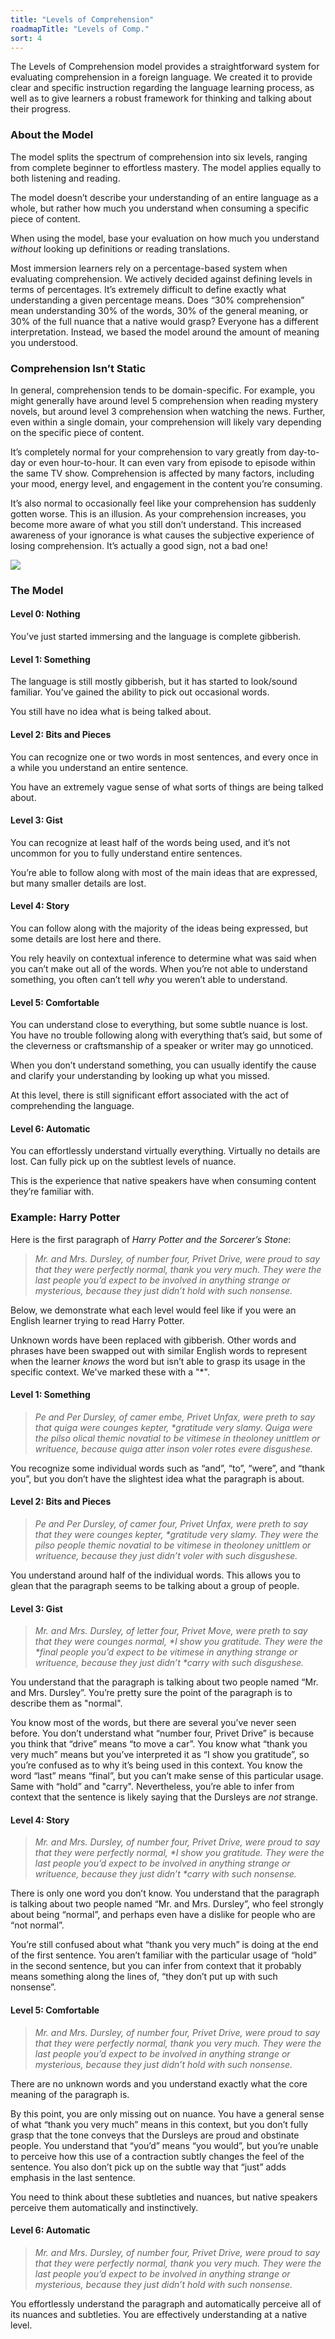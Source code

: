 ```yaml
---
title: "Levels of Comprehension"
roadmapTitle: "Levels of Comp."
sort: 4
---
```


The Levels of Comprehension model provides a straightforward system for evaluating comprehension in a foreign language. We created it to provide clear and specific instruction regarding the language learning process, as well as to give learners a robust framework for thinking and talking about their progress.

### About the Model

The model splits the spectrum of comprehension into six levels, ranging from complete beginner to effortless mastery. The model applies equally to both listening and reading.

The model doesn’t describe your understanding of an entire language as a whole, but rather how much you understand when consuming a specific piece of content.

When using the model, base your evaluation on how much you understand _without_ looking up definitions or reading translations.

Most immersion learners rely on a percentage-based system when evaluating comprehension. We actively decided against defining levels in terms of percentages. It’s extremely difficult to define exactly what understanding a given percentage means. Does “30% comprehension” mean understanding 30% of the words, 30% of the general meaning, or 30% of the full nuance that a native would grasp? Everyone has a different interpretation. Instead, we based the model around the amount of meaning you understood.

### Comprehension Isn’t Static

In general, comprehension tends to be domain-specific. For example, you might generally have around level 5 comprehension when reading mystery novels, but around level 3 comprehension when watching the news. Further, even within a single domain, your comprehension will likely vary depending on the specific piece of content.

It’s completely normal for your comprehension to vary greatly from day-to-day or even hour-to-hour. It can even vary from episode to episode within the same TV show. Comprehension is affected by many factors, including your mood, energy level, and engagement in the content you’re consuming.

It’s also normal to occasionally feel like your comprehension has suddenly gotten worse. This is an illusion. As your comprehension increases, you become more aware of what you still don’t understand. This increased awareness of your ignorance is what causes the subjective experience of losing comprehension. It’s actually a good sign, not a bad one!

![](images/subjective-comprehension.png)

### The Model

#### Level 0: Nothing

You’ve just started immersing and the language is complete gibberish.

#### Level 1: Something

The language is still mostly gibberish, but it has started to look/sound familiar. You’ve gained the ability to pick out occasional words.

You still have no idea what is being talked about.

#### Level 2: Bits and Pieces

You can recognize one or two words in most sentences, and every once in a while you understand an entire sentence.

You have an extremely vague sense of what sorts of things are being talked about.

#### Level 3: Gist

You can recognize at least half of the words being used, and it’s not uncommon for you to fully understand entire sentences.

You’re able to follow along with most of the main ideas that are expressed, but many smaller details are lost.

#### Level 4: Story

You can follow along with the majority of the ideas being expressed, but some details are lost here and there.

You rely heavily on contextual inference to determine what was said when you can’t make out all of the words. When you’re not able to understand something, you often can’t tell _why_ you weren’t able to understand.

#### Level 5: Comfortable

You can understand close to everything, but some subtle nuance is lost. You have no trouble following along with everything that’s said, but some of the cleverness or craftsmanship of a speaker or writer may go unnoticed.

When you don’t understand something, you can usually identify the cause and clarify your understanding by looking up what you missed.

At this level, there is still significant effort associated with the act of comprehending the language.

#### Level 6: Automatic

You can effortlessly understand virtually everything. Virtually no details are lost. Can fully pick up on the subtlest levels of nuance.

This is the experience that native speakers have when consuming content they’re familiar with.

### Example: Harry Potter

Here is the first paragraph of _Harry Potter and the Sorcerer’s Stone_:

> _Mr. and Mrs. Dursley, of number four, Privet Drive, were proud to say that they were perfectly normal, thank you very much. They were the last people you’d expect to be involved in anything strange or mysterious, because they just didn’t hold with such nonsense._

Below, we demonstrate what each level would feel like if you were an English learner trying to read Harry Potter.

Unknown words have been replaced with gibberish. Other words and phrases have been swapped out with similar English words to represent when the learner _knows_ the word but isn’t able to grasp its usage in the specific context. We've marked these with a "\*".

#### Level 1: Something

> _Pe and Per Dursley, of camer embe, Privet Unfax, were preth to say that quiga were counges kepter, *gratitude very slamy. Quiga were the pilso olical themic novatial to be vitimese in theoloney unittlem or writuence, because quiga atter inson voler rotes evere disgushese._

You recognize some individual words such as “and”, “to”, “were”, and “thank you”, but you don’t have the slightest idea what the paragraph is about.

#### Level 2: Bits and Pieces

> _Pe and Per Dursley, of camer four, Privet Unfax, were preth to say that they were counges kepter, *gratitude very slamy. They were the pilso people themic novatial to be vitimese in theoloney unittlem or writuence, because they just didn’t voler with such disgushese._

You understand around half of the individual words. This allows you to glean that the paragraph seems to be talking about a group of people.

#### Level 3: Gist

> _Mr. and Mrs. Dursley, of letter four, Privet Move, were preth to say that they were counges normal, *I show you gratitude. They were the *final people you’d expect to be vitimese in anything strange or writuence, because they just didn’t *carry with such disgushese._

You understand that the paragraph is talking about two people named “Mr. and Mrs. Dursley”. You’re pretty sure the point of the paragraph is to describe them as "normal".

You know most of the words, but there are several you’ve never seen before. You don’t understand what “number four, Privet Drive” is because you think that “drive” means “to move a car”. You know what “thank you very much” means but you’ve interpreted it as “I show you gratitude”, so you’re confused as to why it’s being used in this context. You know the word “last” means “final”, but you can’t make sense of this particular usage. Same with “hold” and "carry". Nevertheless, you’re able to infer from context that the sentence is likely saying that the Dursleys are _not_ strange.

#### Level 4: Story

> _Mr. and Mrs. Dursley, of number four, Privet Drive, were proud to say that they were perfectly normal, *I show you gratitude. They were the last people you’d expect to be involved in anything strange or writuence, because they just didn’t *carry with such nonsense._

There is only one word you don’t know. You understand that the paragraph is talking about two people named “Mr. and Mrs. Dursley”, who feel strongly about being “normal”, and perhaps even have a dislike for people who are “not normal”.

You’re still confused about what “thank you very much” is doing at the end of the first sentence. You aren’t familiar with the particular usage of “hold” in the second sentence, but you can infer from context that it probably means something along the lines of, “they don’t put up with such nonsense”.

#### Level 5: Comfortable

> _Mr. and Mrs. Dursley, of number four, Privet Drive, were proud to say that they were perfectly normal, thank you very much. They were the last people you’d expect to be involved in anything strange or mysterious, because they just didn’t hold with such nonsense._

There are no unknown words and you understand exactly what the core meaning of the paragraph is.

By this point, you are only missing out on nuance. You have a general sense of what “thank you very much” means in this context, but you don’t fully grasp that the tone conveys that the Dursleys are proud and obstinate people. You understand that “you’d” means “you would”, but you’re unable to perceive how this use of a contraction subtly changes the feel of the sentence. You also don’t pick up on the subtle way that “just” adds emphasis in the last sentence.

You need to think about these subtleties and nuances, but native speakers perceive them automatically and instinctively.

#### Level 6: Automatic

> _Mr. and Mrs. Dursley, of number four, Privet Drive, were proud to say that they were perfectly normal, thank you very much. They were the last people you’d expect to be involved in anything strange or mysterious, because they just didn’t hold with such nonsense._

You effortlessly understand the paragraph and automatically perceive all of its nuances and subtleties. You are effectively understanding at a native level.
